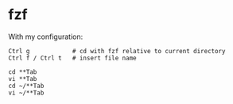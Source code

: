 # fzf

With my configuration:

    Ctrl g            # cd with fzf relative to current directory
    Ctrl f / Ctrl t   # insert file name

    cd **Tab      
    vi **Tab
    cd ~/**Tab      
    vi ~/**Tab
